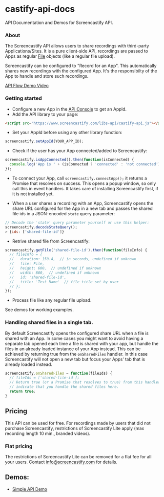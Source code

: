 # castify-api-docs
API Documentation and Demos for Screencastify API.

### About
The Screencastify API allows users to share recordings with third-party Applications/Sites.
It is a pure client-side API, recordings are passed to Apps as regular
[File](https://developer.mozilla.org/en/docs/Web/API/File) objects (like a
regular file upload).

Screencastify can be configured to "Record for an App". This automatically shares
new recordings with the configured App. It's the responsibilty of the App to handle 
and store such recordings.

[API Flow Demo Video](https://www.youtube.com/watch?v=eiverPn0Vb8)

### Getting started
* Configure a new App in the
[API Console](https://www.screencastify.com/user/api_console) to get an AppId.
* Add the API library to your page:
```html
<script src="https://www.screencastify.com/libs-api/castify-api.js"></script>
```
* Set your AppId before using any other library function:
```javascript
screencastify.setAppId(YOUR_APP_ID);
```
* Check if the user has your App connected/added to Screencastify:
```javascript
screencastify.isAppConnected().then(function(isConnected) {
  console.log('App is ' + (isConnected ? 'connected' : 'not connected'));
});
```
* To connect your App, call `screencastify.connectApp();` it returns a Promise
  that resolves on success. This opens a popup window, so only call this in
  event handlers. It takes care of installing Screencastify first, if it is 
not installed yet.

* When a user shares a recording with an App, Screencastify opens the share URL
configured for the App in a new tab and passes the shared file ids in a
JSON-encoded `state` query parameter:
```javascript
// Decode the 'state' query parameter yourself or use this helper:
screencastify.decodeStateQuery();
> {ids: ['shared-file-id']}
```
* Retrive shared file from Screencastify:
```javascript
screencastify.getFile('shared-file-id').then(function(fileInfo) {
  // fileInfo = {
  //   duration: 150.4,  // in seconds, undefined if unknown
  //   file: File,
  //   height: 600,  // undefined if unknown
  //   width: 800,  // undefined if unknown
  //   id: 'shared-file-id',
  //   title: 'Test Name'  // file title set by user
  // };
});
```
* Process file like any regular file upload.

See demos for working examples.

### Handling shared files in a single tab.
By default Screencastify opens the configured share URL when a file is shared
with an App. In some cases you might want to avoid having a separate tab opened
each time a file is shared with your app, but handle the files in an already
loaded instance of your App instead. This can be achieved by returning true
from the `onSharedFiles` handler. In this case Screencastify will not open a
new tab but focus your Apps' tab that is already loaded instead.
```javascript
screencastify.onSharedFiles = function(fileIds) {
  // fileIds = ['shared-file-id'];
  // Return true (or a Promise that resolves to true) from this handler to
  // indicate that you handle the shared files here.
  return true;
}
```

## Pricing
This API can be used for free.
For recordings made by users that did not purchase Screencastify, restrictions of Screencastify Lite apply (max recording length 10 min., branded videos).

### Flat pricing
The restrictions of Screencastify Lite can be removed for a flat fee for all your users. Contact info@screencastify.com for details.

## Demos:
* [Simple API Demo](https://w69b.github.io/castify-api-docs/demos/simple/simple.html)
